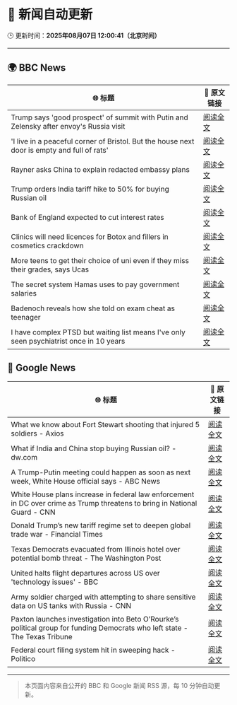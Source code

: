# 🧠 新闻自动更新

🕒 更新时间：**2025年08月07日 12:00:41（北京时间）**

---

## 🌍 BBC News

| 🌐 标题 | 🔗 原文链接 |
|--------|-------------|
| Trump says 'good prospect' of summit with Putin and Zelensky after envoy's Russia visit | [阅读全文](https://www.bbc.com/news/articles/cr5rdl1y8ndo?at_medium=RSS&at_campaign=rss) |
| 'I live in a peaceful corner of Bristol. But the house next door is empty and full of rats' | [阅读全文](https://www.bbc.com/news/articles/c4g840ydlzvo?at_medium=RSS&at_campaign=rss) |
| Rayner asks China to explain redacted embassy plans | [阅读全文](https://www.bbc.com/news/articles/ce932995ny2o?at_medium=RSS&at_campaign=rss) |
| Trump orders India tariff hike to 50% for buying Russian oil | [阅读全文](https://www.bbc.com/news/articles/c1dxr1g4y7yo?at_medium=RSS&at_campaign=rss) |
| Bank of England expected to cut interest rates | [阅读全文](https://www.bbc.com/news/articles/c5yprwyxjlxo?at_medium=RSS&at_campaign=rss) |
| Clinics will need licences for Botox and fillers in cosmetics crackdown | [阅读全文](https://www.bbc.com/news/articles/czd03ejd28lo?at_medium=RSS&at_campaign=rss) |
| More teens to get their choice of uni even if they miss their grades, says Ucas | [阅读全文](https://www.bbc.com/news/articles/cy85edr2xlpo?at_medium=RSS&at_campaign=rss) |
| The secret system Hamas uses to pay government salaries | [阅读全文](https://www.bbc.com/news/articles/c1kz42j92jmo?at_medium=RSS&at_campaign=rss) |
| Badenoch reveals how she told on exam cheat as teenager | [阅读全文](https://www.bbc.com/news/articles/c80d7l03137o?at_medium=RSS&at_campaign=rss) |
| I have complex PTSD but waiting list means I've only seen psychiatrist once in 10 years | [阅读全文](https://www.bbc.com/news/articles/cm2v4mmgvmwo?at_medium=RSS&at_campaign=rss) |

## 📰 Google News

| 🌐 标题 | 🔗 原文链接 |
|--------|-------------|
| What we know about Fort Stewart shooting that injured 5 soldiers - Axios | [阅读全文](https://news.google.com/rss/articles/CBMifEFVX3lxTFBCNVdNX0hOSTN6NHo0bU14dG5Wa0U3elhTaHFmWjhtLXFGUHNEWTNkU2dVRUZxWW9xWS1hUHJBZmNoTi1QcTRXSExMTUdRVWxxenphdURLQndpaWMzT0p6enA5WGR4dmt3bmhxWW9FZ1hjTDlKZG9jcTcyeHY?oc=5) |
| What if India and China stop buying Russian oil? - dw.com | [阅读全文](https://news.google.com/rss/articles/CBMihwFBVV95cUxPcEd4QTRhajd4R3hGTjdOVmlHVnh3aHN3Q0xIYkxDdldPeENzTG16RFVaTk9NeFRaX0h6b2ZnMmlnOE1feXFhWDlnSmowQjFNV1RFOFpzNVNVbml3b2RLczd1WFdIRmVadlNYblJHV3VjVDBGMG9TOWUtYk04RkRCVHFsZ1BEelXSAYcBQVVfeXFMUERsalhLWksyajcwZlZTZnVvSWFsZkxIcmtqWmJkRDZLaXpNSzFGVlhrdFNIaFBIM0JUUjVXVVpabFdoLTBkSmg5OXlhNTg1LWM5cmVtbnhRTXVkanFZeFNYaXUtY0Qyd0ZtLWJGR2xjdDQxc2I1VmF6WWtubDlvNW94d0VPLXRR?oc=5) |
| A Trump-Putin meeting could happen as soon as next week, White House official says - ABC News | [阅读全文](https://news.google.com/rss/articles/CBMipgFBVV95cUxOYkhQWXRrU1l1Tm0wc2FGLUdLZWZnRXF2YXlrc1k2VTJpV2sxeHNnUUNlRmo0Y3pqWjlWcklidUFfYmFYZkJWREJZV2dNRFpyamtCdFJ3OHM1cHMweEI0R0c2UmtkUXBXUDB3UGlPYzJQekloVEZ1S3oxajVvOUxhTVpaaG0tdEZEM0Y3bHI4UWhTazVwUDlRSURZVFJkZWs3ZGtGOVpR0gGrAUFVX3lxTE9KV2h4NU9xd0VGU05UTWRUX2syS2dPSkhBOHV4eHVlbWRseWlGMWlndVhDRDI5WHZGdWpLZHN2THhqanhvekJMdlhKQWZyZk0wMWdnSTRVY3lMV3RQSzZGRGFDY2JQQUVST1dDMWZSbkNMN2dmaVpDaVJZQnRRSk1Kc1NNSzZKNGpleTlURDVUUnliT1k2UVBUN1l1RUFMeHFVZVZNY3pkQ21KSQ?oc=5) |
| White House plans increase in federal law enforcement in DC over crime as Trump threatens to bring in National Guard - CNN | [阅读全文](https://news.google.com/rss/articles/CBMihwFBVV95cUxNMlVWVEJ3RmNnenJRd2ZUY1hhWFNhWEkwR1V5OEhKV1JESEhzTE5Bckl1eWVoTldxclpidmUxd3dpdHZzYkhOSEFOQmEwZVhvY01UUGlwaUZ1NUg5Y1Q3X1BQcFpNUHRtUjVlQVd2NjY5ZWljTV9URDdNdGZQQS12bE5seGhJNHM?oc=5) |
| Donald Trump’s new tariff regime set to deepen global trade war - Financial Times | [阅读全文](https://news.google.com/rss/articles/CBMicEFVX3lxTE43b09rNmJCbmE0NThfTE8tckZURlQxWGc0Ui1LS1VxV1pOY2dPUmw5Y19GU3p5SkRDVTZ0RHJkaXBmYjBZSW1ZMkpEeDBMczVObURZcGxSM0xKRmEzTGNhR2ZTeGQxZDNNNjJFVzNHOVA?oc=5) |
| Texas Democrats evacuated from Illinois hotel over potential bomb threat - The Washington Post | [阅读全文](https://news.google.com/rss/articles/CBMinwFBVV95cUxPbWcwVktzQjRVdXM0a3FDT2IzTFdpR2VCT0E5enlhME9aZk9NV0x2RDc3ZWFsLTFjVWRQVzBEZXBCQkxRaWVtdkstVnJ0dUxGWnd2clhKNTRZM1hoejFlUFNGR3BsRFhra3FTREhDV0g5bUV4N01ybzNNczlqdHZhb2UwQ2lWcFBlcnhvbk5wS1Y1c2pRMUhqTzNZWkJZSTg?oc=5) |
| United halts flight departures across US over 'technology issues' - BBC | [阅读全文](https://news.google.com/rss/articles/CBMiWkFVX3lxTFBRbXdUd0JJUVhfY1hRYXluSHFka3kyWW9OazhielAweG5CN09WT3ZfcmVuNEhLZDlEUzRQdjVBWnB5RERQdGtPR3h6dzhXTHpVSF9GTlFJU3pMUdIBX0FVX3lxTE5DQk4wRjdTZW40eGpZZnV2T1J0M1loRjBqSFFoR0xLNi16WUR0VjhwQlIzM0xaVldLRTBGaGhlOTY2X3lpdTZRMElxU0JTeEV2T2N6S05oNWVPdUhhZGF3?oc=5) |
| Army soldier charged with attempting to share sensitive data on US tanks with Russia - CNN | [阅读全文](https://news.google.com/rss/articles/CBMif0FVX3lxTFB0c1hMaXduS0dINUJXNV9ZSmw4TUdYMkRUU1JYcTNUSjVSU3BhNkd6M25TbkVoX05XSnI4dUc3U1hnc3pmejI0ZjdXWXItc3dvQ2VIRlViMFlBejV6RVBFcFVtX3JwaVhSbXNWZ1ZCQ21sUEZuaDhqSFRkVmxKejjSAYQBQVVfeXFMTU1Wd3AxRFlzSXFsVWF6NjJfUjRpejBPR096dEl2cWNUTC00MUZVbUx0dXVsc0UzMVN1RmVGWHJEOHJnM2xrMzhYUExGeENmc1YwY0R2VmMwLVhtam5IdUZGck05SnJtMlNwWGEwWExGR2ZTci1lM2M4dUlTMFo4dFhlZEpV?oc=5) |
| Paxton launches investigation into Beto O’Rourke’s political group for funding Democrats who left state - The Texas Tribune | [阅读全文](https://news.google.com/rss/articles/CBMimgFBVV95cUxOaXU5TDhvaUlTUUlKUllZZ1UyZ3NHVi1BaHZtUFdtYzJrSjc1dnBoa3FmVm1Ja1BYWGhKdVdGd0VsRWxpRWN6cG5ERWpZVURleXZpWlE1Q05NUDJGbGdwWEUyZjQ5cUU1MmpTVTBZLUlkVTVHeWFPU2E0Q0wxY0NVNFcwMzd4RGJjZm9leXRiSnNvNER3aDdQVFJR?oc=5) |
| Federal court filing system hit in sweeping hack - Politico | [阅读全文](https://news.google.com/rss/articles/CBMikgFBVV95cUxQajJJam5PRTdqTHRjNllnZHljbmZ5cl92ZlBSOWJqb3A4UWVSWHRoN05nU1ZzV1VNb3BJVzI3NWlDTTZXMVhRcld1SE44YW92OUlQTDYyT3RITXhBcjJELWNjSm1UUWt0T2YwYjJxbmZYMF9yYnZuMklFckUxWFJXc0JpckFBS3J1bWtTTGtPRS1qdw?oc=5) |

---
> 本页面内容来自公开的 BBC 和 Google 新闻 RSS 源，每 10 分钟自动更新。